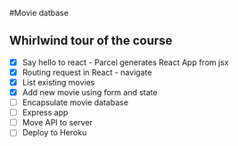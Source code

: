 #Movie datbase

## Whirlwind tour of the course

* [x] Say hello to react - Parcel generates React App from jsx
* [x] Routing request in React - navigate
* [x] List existing movies
* [x] Add new movie using form and state
* [ ] Encapsulate movie database
* [ ] Express app
* [ ] Move API to server
* [ ] Deploy to Heroku